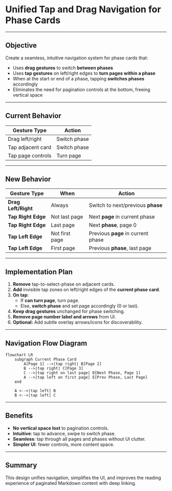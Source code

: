 # Unified Tap and Drag Navigation for Phase Cards

---

## Objective

Create a seamless, intuitive navigation system for phase cards that:

- Uses **drag gestures** to switch **between phases**
- Uses **tap gestures** on left/right edges to **turn pages within a phase**
- When at the start or end of a phase, tapping **switches phases** accordingly
- Eliminates the need for pagination controls at the bottom, freeing vertical space

---

## Current Behavior

| Gesture Type | Action |
|--------------|--------|
| Drag left/right | Switch phase |
| Tap adjacent card | Switch phase |
| Tap page controls | Turn page |

---

## New Behavior

| Gesture Type | When | Action |
|--------------|-------|--------|
| **Drag Left/Right** | Always | Switch to next/previous **phase** |
| **Tap Right Edge** | Not last page | Next **page** in current phase |
| **Tap Right Edge** | Last page | Next **phase**, page 0 |
| **Tap Left Edge** | Not first page | Previous **page** in current phase |
| **Tap Left Edge** | First page | Previous **phase**, last page |

---

## Implementation Plan

1. **Remove** tap-to-select-phase on adjacent cards.
2. **Add** invisible tap zones on left/right edges of the **current phase card**.
3. **On tap**:
   - If **can turn page**, turn page.
   - Else, **switch phase** and set page accordingly (0 or last).
4. **Keep drag gestures** unchanged for phase switching.
5. **Remove page number label and arrows** from UI.
6. **Optional:** Add subtle overlay arrows/icons for discoverability.

---

## Navigation Flow Diagram

```mermaid
flowchart LR
    subgraph Current Phase Card
        A[Page 1] -->|tap right| B[Page 2]
        B -->|tap right| C[Page 3]
        C -->|tap right on last page| D[Next Phase, Page 1]
        A -->|tap left on first page| E[Prev Phase, Last Page]
    end

    A <-->|tap left| B
    B <-->|tap left| C
```

---

## Benefits

- **No vertical space lost** to pagination controls.
- **Intuitive**: tap to advance, swipe to switch phase.
- **Seamless**: tap through all pages and phases without UI clutter.
- **Simpler UI**: fewer controls, more content space.

---

## Summary

This design unifies navigation, simplifies the UI, and improves the reading experience of paginated Markdown content with deep linking.
